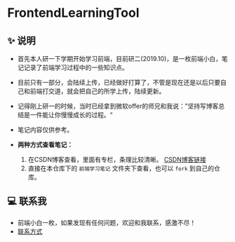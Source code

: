 # FrontendLearningTool

## ✨ 说明

- 首先本人研一下学期开始学习前端，目前研二(2019.10)，是一枚前端小白，笔记记录了前端学习过程中的一些知识点。
- 目前只有一部分，会陆续上传，已经做好打算了，不管是现在还是以后只要自己和前端打交道，就会把自己的所学上传，陆续更新。
- 记得刚上研一的时候，当时已经拿到微软offer的师兄和我说：”坚持写博客总结是一件能让你慢慢成长的过程。“ 
- 笔记内容仅供参考。 

- **两种方式查看笔记：**
    1. 在CSDN博客查看，里面有专栏，条理比较清晰。
    [CSDN博客链接](https://blog.csdn.net/qq_43199318)
    2. 直接在本仓库下的 `前端学习笔记` 文件夹下查看，也可以 `fork` 到自己的仓库。

## 💻 联系我
- 前端小白一枚，如果发现有任何问题，欢迎和我联系，感激不尽！
- [联系方式](https://happyCoding1024.github.io/FrontendLearningTool/file/联系方式/联系方式.html)
